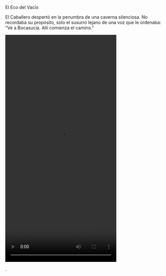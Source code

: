 El Eco del Vacío

El Caballero despertó en la penumbra de una caverna silenciosa. No recordaba su propósito, solo el susurro lejano de una voz que le ordenaba:
“Ve a Bocasucia. Allí comienza el camino.”


<video src="https://github.com/gamerastreator/iahollow/main/hollow.mp4" width="352" height="720"></video>


.
